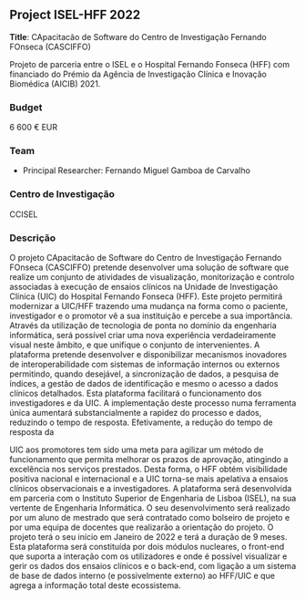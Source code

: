 ## Project ISEL-HFF 2022

**Title**: CApacitacão de Software do Centro de Investigação Fernando FOnseca (CASCIFFO)

Projeto de parceria entre o ISEL e o Hospital Fernando Fonseca (HFF) com  financiado do Prémio da Agência de Investigação Clínica e Inovação Biomédica (AICIB) 2021.

### Budget

6 600 € EUR

### Team

* Principal Researcher: Fernando Miguel Gamboa de Carvalho

### Centro de Investigação

CCISEL

### Descrição

O projeto CApacitacão de Software do Centro de Investigação Fernando FOnseca (CASCIFFO) pretende desenvolver uma solução de software que realize um conjunto de atividades de visualização, monitorização e controlo associadas à execução de ensaios clínicos na Unidade de Investigação Clínica (UIC) do Hospital Fernando Fonseca (HFF).
Este projeto permitirá modernizar a UIC/HFF trazendo uma mudança na forma como o paciente, investigador e o promotor vê a sua instituição e percebe a sua importância. Através da utilização de tecnologia de ponta no domínio da engenharia informática, será possível criar uma nova experiência verdadeiramente visual neste âmbito, e que unifique o conjunto de intervenientes.
A plataforma pretende desenvolver e disponibilizar mecanismos inovadores de interoperabilidade com sistemas de informação internos ou externos permitindo, quando desejável, a sincronização de dados, a pesquisa de índices, a gestão de dados de identificação e mesmo o acesso a dados clínicos detalhados. Esta plataforma facilitará o funcionamento dos investigadores e da UIC. A implementação deste processo numa ferramenta única aumentará substancialmente a rapidez do processo e dados, reduzindo o tempo de resposta. Efetivamente, a redução do tempo de resposta da
 
UIC aos promotores tem sido uma meta para agilizar um método de funcionamento que permita melhorar os prazos de aprovação, atingindo a excelência nos serviços prestados. Desta forma, o HFF obtém visibilidade positiva nacional e internacional e a UIC torna-se mais apelativa a ensaios clínicos observacionais e a investigadores.
A plataforma será desenvolvida em parceria com o Instituto Superior de Engenharia de Lisboa (ISEL), na sua vertente de Engenharia Informática.
O seu desenvolvimento será realizado por um aluno de mestrado que será contratado como bolseiro de projeto e por uma equipa de docentes que realizarão a orientação do projeto. O projeto terá o seu início em Janeiro de 2022 e terá a duração de 9 meses.
Esta plataforma será constituída por dois módulos nucleares, o front-end que suporta a interação com os utilizadores e onde é possível visualizar e gerir os dados dos ensaios clínicos e o back-end, com ligação a um sistema de base de dados interno (e possivelmente externo) ao HFF/UIC e que agrega a informação total deste ecossistema.
